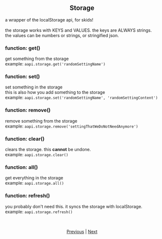<h2 align="center">Storage</h2>
a wrapper of the localStorage api, for skids!<br>
<br>
the storage works with KEYS and VALUES. the keys are ALWAYS strings. the values can be numbers or strings, or stringified json.

### function: get()
get something from the storage<br>
example: `aapi.storage.get('randomSettingName')`

### function: set()
set something in the storage<br>
this is also how you add something to the storage<br>
example: `aapi.storage.set('randomSettingName', 'randomSettingContent')`

### function: remove()
remove something from the storage<br>
example: `aapi.storage.remove('settingThatWeDoNotNeedAnymore')`

### function: clear()
clears the storage. this **cannot** be undone.<br>
example: `aapi.storage.clear()`

### function: all()
get everything in the storage<br>
example: `aapi.storage.all()`

### function: refresh()
you probably don't need this. it syncs the storage with localStorage.<br>
example: `aapi.storage.refresh()`

<br>
<br>
<div align="center">
    <a href="./7_file.md">Previous</a> | <a href="./9_goodbye.md">Next</a>
</div>